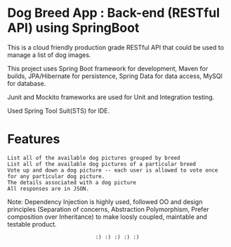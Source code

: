 # Dog Breed App : Back-end (RESTful API) using SpringBoot

This is a cloud friendly production grade RESTful API that could be used to manage a list of dog images.

This project uses Spring Boot framework for development, Maven for builds, JPA/Hibernate for persistence, Spring Data for data access, MySQl  for database.

Junit and Mockito frameworks are used for Unit and Integration testing.

Used Spring Tool Suit(STS) for IDE.

# Features 

	List all of the available dog pictures grouped by breed
	List all of the available dog pictures of a particular breed
	Vote up and down a dog picture -- each user is allowed to vote once for any particular dog picture.
	The details associated with a dog picture
	All responses are in JSON.
  
  Note: Dependency Injection is highly used, followed OO and design principles (Separation of concerns, Abstraction Polymorphism, Prefer composition over Inheritance) to make loosly coupled, maintable and testable product. 
  							
								:) :) :) :) :)
